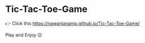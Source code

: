 # Tic-Tac-Toe-Game

:point_right: Click this https://nawanjanamp.github.io/Tic-Tac-Toe-Game/

Play and Enjoy :wink:

